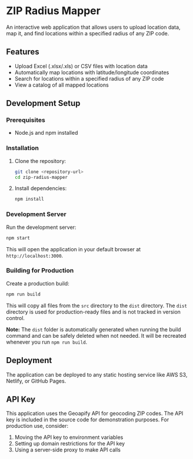 # ZIP Radius Mapper

An interactive web application that allows users to upload location data, map it, and find locations within a specified radius of any ZIP code.

## Features

- Upload Excel (.xlsx/.xls) or CSV files with location data
- Automatically map locations with latitude/longitude coordinates
- Search for locations within a specified radius of any ZIP code
- View a catalog of all mapped locations

## Development Setup

### Prerequisites

- Node.js and npm installed

### Installation

1. Clone the repository:

   ```bash
   git clone <repository-url>
   cd zip-radius-mapper
   ```

2. Install dependencies:

   ```bash
   npm install
   ```

### Development Server

Run the development server:

```bash
npm start
```

This will open the application in your default browser at `http://localhost:3000`.

### Building for Production

Create a production build:

```bash
npm run build
```

This will copy all files from the `src` directory to the `dist` directory. The `dist` directory is used for production-ready files and is not tracked in version control.

**Note:** The `dist` folder is automatically generated when running the build command and can be safely deleted when not needed. It will be recreated whenever you run `npm run build`.

## Deployment

The application can be deployed to any static hosting service like AWS S3, Netlify, or GitHub Pages.

## API Key

This application uses the Geoapify API for geocoding ZIP codes. The API key is included in the source code for demonstration purposes. For production use, consider:

1. Moving the API key to environment variables
2. Setting up domain restrictions for the API key
3. Using a server-side proxy to make API calls
